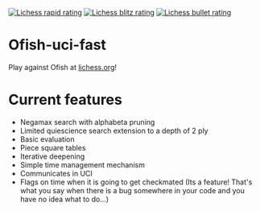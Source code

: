 [![Lichess rapid rating](https://lichess-shield.vercel.app/api?username=Ofish&format=rapid)](https://lichess.org/@/Ofish/perf/rapid)
[![Lichess blitz rating](https://lichess-shield.vercel.app/api?username=Ofish&format=blitz)](https://lichess.org/@/Ofish/perf/blitz)
[![Lichess bullet rating](https://lichess-shield.vercel.app/api?username=Ofish&format=bullet)](https://lichess.org/@/Ofish/perf/bullet)
# Ofish-uci-fast
Play against Ofish at <a href="https://lichess.org/@/ofish">lichess.org</a>!
# Current features
- Negamax search with alphabeta pruning
- Limited quiescience search extension to a depth of 2 ply
- Basic evaluation
- Piece square tables
- Iterative deepening
- Simple time management mechanism
- Communicates in UCI
- Flags on time when it is going to get checkmated (Its a feature! That's what you say when there is a bug somewhere in your code and you have no idea what to do...)
